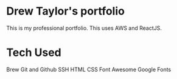 # Drew Taylor's portfolio

This is my professional portfolio. This uses AWS and ReactJS.

# Tech Used

Brew
Git and Github
SSH
HTML
CSS
Font Awesome
Google Fonts
